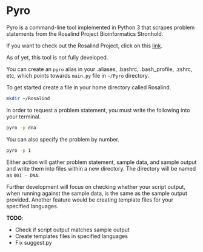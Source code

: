 # Pyro

Pyro is a command-line tool implemented in Python 3 that scrapes problem statements from the Rosalind Project Bioinformatics Stronhold.

If you want to check out the Rosalind Project, click on this [link](http://rosalind.info/problems/list-view/).

As of yet, this tool is not fully developed. 

You can create an `pyro` alias in your .aliases, .bashrc, .bash_profile, .zshrc, etc, which points towards `main.py` file in `~/Pyro` directory.

To get started create a file in your home directory called Rosalind.

```bash
mkdir ~/Rosalind
```

In order to request a problem statement, you must write the following into your terminal.

```bash
pyro -p dna
```

You can also specify the problem by number.

```bash
pyro -p 1
```

Either action will gather problem statement, sample data, and sample output and write them into files within a new directory. The directory will be named as `001 - DNA`. 

Further development will focus on checking whether your script output, when running against the sample data, is the same as the sample output provided. Another feature would be creating template files for your specified languages.

__TODO__:

* Check if script output matches sample output
* Create templates files in specified languages
* Fix suggest.py
